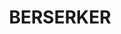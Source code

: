 ---
lastmod: '2025-04-06T06:05:21+00:00'
latitude: -23.354937
layout: suburb
longitude: 150.557538
postcode: '4701'
state: QLD
title: BERSERKER
url: /qld/berserker/
---